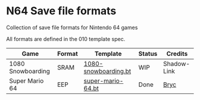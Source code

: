 # N64 Save file formats
Collection of save file formats for Nintendo 64 games

All formats are defined in the 010 template spec.

| Game | Format | Template | Status | Credits |
|------|--------|--------- |--------|---------|
| 1080 Snowboarding | SRAM | [1080-snowboarding.bt](../main/1080-snowboarding.bt) | WIP | Shadow-Link |
| Super Mario 64 | EEP | [super-mario-64.bt](../main/super-mario-64.bt) | Done | [Bryc](http://bryc.github.io/sm64eep/) |
